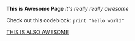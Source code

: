**This is Awesome Page**
*it's really really awesome*

Check out this codeblock:
```print "hello world"```

[THIS IS ALSO AWESOME](https://en.wikipedia.org/wiki/Pyrophone)